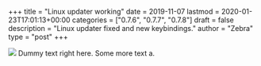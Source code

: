+++
title = "Linux updater working"
date = 2019-11-07
lastmod = 2020-01-23T17:01:13+00:00
categories = ["0.7.6", "0.7.7", "0.7.8"]
draft = false
description = "Linux updater fixed and new keybindings."
author = "Zebra"
type = "post"
+++

![](/images/post/post-1.jpg)
Dummy text right here. Some more text a.
